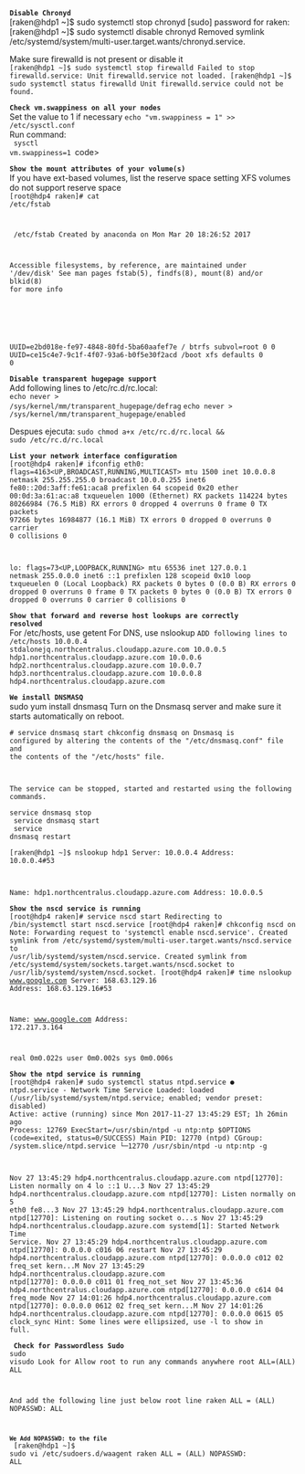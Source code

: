 
<code><b>Disable Chronyd</b></code><br>
[raken@hdp1 ~]$ sudo systemctl stop chronyd
[sudo] password for raken: 
[raken@hdp1 ~]$ sudo systemctl disable chronyd
Removed symlink /etc/systemd/system/multi-user.target.wants/chronyd.service.

Make sure firewalld is not present or disable it<br>
<code>[raken@hdp1 ~]$ sudo systemctl stop firewalld
Failed to stop firewalld.service: Unit firewalld.service not loaded.
[raken@hdp1 ~]$ sudo systemctl status firewalld
Unit firewalld.service could not be found.</code>


<code><b>Check vm.swappiness on all your nodes</b></code><br>
Set the value to 1 if necessary
	<code>echo "vm.swappiness = 1" >> /etc/sysctl.conf</code><br>
Run command:<br>
<code> sysctl vm.swappiness=1 </code>code>

<code><b>Show the mount attributes of your volume(s)</b></code><br>
If you have ext-based volumes, list the reserve space setting
XFS volumes do not support reserve space
<code><br>[root@hdp4 raken]# cat /etc/fstab</code><br>
#
<code> /etc/fstab
 Created by anaconda on Mon Mar 20 18:26:52 2017

 Accessible filesystems, by reference, are maintained under '/dev/disk'
 See man pages fstab(5), findfs(8), mount(8) and/or blkid(8) for more info
#
UUID=e2bd018e-fe97-4848-80fd-5ba60aafef7e /                       btrfs   subvol=root     0 0
UUID=ce15c4e7-9c1f-4f07-93a6-b0f5e30f2acd /boot                   xfs     defaults        0 0</code>


<code><b>Disable transparent hugepage support</b></code><br>
Add following lines to /etc/rc.d/rc.local:<br>
<code>echo never > /sys/kernel/mm/transparent_hugepage/defrag</code>
<code>echo never > /sys/kernel/mm/transparent_hugepage/enabled</code>

Despues ejecuta:
<code>sudo chmod a+x /etc/rc.d/rc.local && sudo /etc/rc.d/rc.local</code>


<code><b>List your network interface configuration</b></code><br>
<code>[root@hdp4 raken]# ifconfig
eth0: flags=4163<UP,BROADCAST,RUNNING,MULTICAST>  mtu 1500
        inet 10.0.0.8  netmask 255.255.255.0  broadcast 10.0.0.255
        inet6 fe80::20d:3aff:fe61:aca8  prefixlen 64  scopeid 0x20<link>
        ether 00:0d:3a:61:ac:a8  txqueuelen 1000  (Ethernet)
        RX packets 114224  bytes 80266984 (76.5 MiB)
        RX errors 0  dropped 4  overruns 0  frame 0
        TX packets 97266  bytes 16984877 (16.1 MiB)
        TX errors 0  dropped 0 overruns 0  carrier 0  collisions 0

lo: flags=73<UP,LOOPBACK,RUNNING>  mtu 65536
        inet 127.0.0.1  netmask 255.0.0.0
        inet6 ::1  prefixlen 128  scopeid 0x10<host>
        loop  txqueuelen 0  (Local Loopback)
        RX packets 0  bytes 0 (0.0 B)
        RX errors 0  dropped 0  overruns 0  frame 0
        TX packets 0  bytes 0 (0.0 B)
        TX errors 0  dropped 0 overruns 0  carrier 0  collisions 0</code>


<code><b>Show that forward and reverse host lookups are correctly resolved</b></code><br>
For /etc/hosts, use getent
For DNS, use nslookup
<code>ADD following lines to /etc/hosts
10.0.0.4 stdalonejq.northcentralus.cloudapp.azure.com
10.0.0.5 hdp1.northcentralus.cloudapp.azure.com
10.0.0.6 hdp2.northcentralus.cloudapp.azure.com
10.0.0.7 hdp3.northcentralus.cloudapp.azure.com
10.0.0.8 hdp4.northcentralus.cloudapp.azure.com</code>

<code><b>We install DNSMASQ</b></code><br>
 sudo yum install dnsmasq
Turn on the Dnsmasq server and make sure it starts automatically on reboot.</code>

<code># service dnsmasq start
 chkconfig dnsmasq on
Dnsmasq is configured by altering the contents of the "/etc/dnsmasq.conf" file and the contents of the "/etc/hosts" file.

The service can be stopped, started and restarted using the following commands.</code>

 <code>service dnsmasq stop<br>
 service dnsmasq start<br>
 service dnsmasq restart</code><br>


<code>[raken@hdp1 ~]$ nslookup hdp1
Server:   10.0.0.4
Address:  10.0.0.4#53

Name: hdp1.northcentralus.cloudapp.azure.com
Address: 10.0.0.5
</code>


<code><b>Show the nscd service is running</b></code><br>
<code>[root@hdp4 raken]# service nscd start
Redirecting to /bin/systemctl start  nscd.service
[root@hdp4 raken]# chkconfig nscd on
Note: Forwarding request to 'systemctl enable nscd.service'.
Created symlink from /etc/systemd/system/multi-user.target.wants/nscd.service to /usr/lib/systemd/system/nscd.service.
Created symlink from /etc/systemd/system/sockets.target.wants/nscd.socket to /usr/lib/systemd/system/nscd.socket.
[root@hdp4 raken]# time nslookup www.google.com
Server:   168.63.129.16
Address:  168.63.129.16#53

Name: www.google.com
Address: 172.217.3.164

real  0m0.022s
user  0m0.002s
sys 0m0.006s</code>

<code><b>Show the ntpd service is running</b></code><br>
<code>[root@hdp4 raken]# sudo systemctl status ntpd.service
● ntpd.service - Network Time Service
   Loaded: loaded (/usr/lib/systemd/system/ntpd.service; enabled; vendor preset: disabled)
   Active: active (running) since Mon 2017-11-27 13:45:29 EST; 1h 26min ago
  Process: 12769 ExecStart=/usr/sbin/ntpd -u ntp:ntp $OPTIONS (code=exited, status=0/SUCCESS)
 Main PID: 12770 (ntpd)
   CGroup: /system.slice/ntpd.service
           └─12770 /usr/sbin/ntpd -u ntp:ntp -g

Nov 27 13:45:29 hdp4.northcentralus.cloudapp.azure.com ntpd[12770]: Listen normally on 4 lo ::1 U...3
Nov 27 13:45:29 hdp4.northcentralus.cloudapp.azure.com ntpd[12770]: Listen normally on 5 eth0 fe8...3
Nov 27 13:45:29 hdp4.northcentralus.cloudapp.azure.com ntpd[12770]: Listening on routing socket o...s
Nov 27 13:45:29 hdp4.northcentralus.cloudapp.azure.com systemd[1]: Started Network Time Service.
Nov 27 13:45:29 hdp4.northcentralus.cloudapp.azure.com ntpd[12770]: 0.0.0.0 c016 06 restart
Nov 27 13:45:29 hdp4.northcentralus.cloudapp.azure.com ntpd[12770]: 0.0.0.0 c012 02 freq_set kern...M
Nov 27 13:45:29 hdp4.northcentralus.cloudapp.azure.com ntpd[12770]: 0.0.0.0 c011 01 freq_not_set
Nov 27 13:45:36 hdp4.northcentralus.cloudapp.azure.com ntpd[12770]: 0.0.0.0 c614 04 freq_mode
Nov 27 14:01:26 hdp4.northcentralus.cloudapp.azure.com ntpd[12770]: 0.0.0.0 0612 02 freq_set kern...M
Nov 27 14:01:26 hdp4.northcentralus.cloudapp.azure.com ntpd[12770]: 0.0.0.0 0615 05 clock_sync
Hint: Some lines were ellipsized, use -l to show in full.</code>


<code><b> Check for Passwordless Sudo</b></code><br>
<code>sudo visudo
Look for 
 Allow root to run any commands anywhere
root    ALL=(ALL)       ALL

And add the following line just below root line
raken ALL = (ALL) NOPASSWD: ALL

<code><b>We Add NOPASSWD: to the file</b></code><br>
[raken@hdp1 ~]$ sudo vi /etc/sudoers.d/waagent
raken ALL = (ALL) NOPASSWD: ALL</code>






